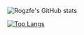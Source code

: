 ![Rogzfe's GitHub stats](https://github-readme-stats.vercel.app/api?username=rogafe&show_icons=true&theme=radical)

[![Top Langs](https://github-readme-stats.vercel.app/api/top-langs/?username=rogafe&langs_count=8)](https://github.com/rogafe)


<!--
**rogafe/rogafe** is a ✨ _special_ ✨ repository because its `README.md` (this file) appears on your GitHub profile.

Here are some ideas to get you started:

- 🔭 I’m currently working on ...
- 🌱 I’m currently learning ...
- 👯 I’m looking to collaborate on ...
- 🤔 I’m looking for help with ...
- 💬 Ask me about ...
- 📫 How to reach me: ...
- 😄 Pronouns: ...
- ⚡ Fun fact: ...
-->
